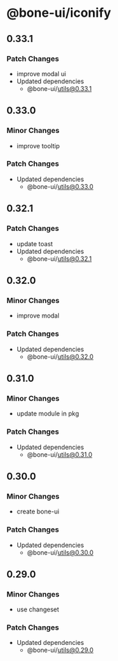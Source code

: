 # @bone-ui/iconify

## 0.33.1

### Patch Changes

- improve modal ui
- Updated dependencies
  - @bone-ui/utils@0.33.1

## 0.33.0

### Minor Changes

- improve tooltip

### Patch Changes

- Updated dependencies
  - @bone-ui/utils@0.33.0

## 0.32.1

### Patch Changes

- update toast
- Updated dependencies
  - @bone-ui/utils@0.32.1

## 0.32.0

### Minor Changes

- improve modal

### Patch Changes

- Updated dependencies
  - @bone-ui/utils@0.32.0

## 0.31.0

### Minor Changes

- update module in pkg

### Patch Changes

- Updated dependencies
  - @bone-ui/utils@0.31.0

## 0.30.0

### Minor Changes

- create bone-ui

### Patch Changes

- Updated dependencies
  - @bone-ui/utils@0.30.0

## 0.29.0

### Minor Changes

- use changeset

### Patch Changes

- Updated dependencies
  - @bone-ui/utils@0.29.0

